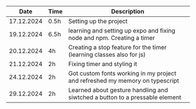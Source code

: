 | Date       | Time | Description                                                                  |
| ---------- | ---- | ---------------------------------------------------------------------------- |
| 17.12.2024 | 0.5h | Setting up the project                                                       |
| 19.12.2024 | 6.5h | learning and setting up expo and fixing node and npm. Creating a timer       |
| 20.12.2024 | 4h   | Creating a stop feature for the timer (learning classes also for js)         |
| 21.12.2024 | 2h   | Fixing timer and styling it                                                  |
| 24.12.2024 | 2h   | Got custom fonts working in my project and refreshed my memory on typescript |
| 29.12.2024 | 2h   | Learned about gesture handling and siwtched a button to a pressable element  |

